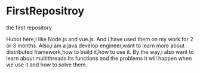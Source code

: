 # FirstRepositroy
the first repository

Hubot here,I like Node.js and vue.js.
And i have used them on my work for 2 or 3 months.
Also,i am a java develop engineer,want to learn more about
distributed framework,how to build it,how to use it.
By the way,i also want to learn about multithreads.Its functions and 
the problems it will happen when we use it and how to solve them.
